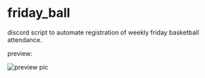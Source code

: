 # friday_ball

discord script to automate registration of weekly friday basketball attendance.

preview: 

![preview pic](https://i.gyazo.com/4a153f903746fa89b941bb22925d980a.png)
